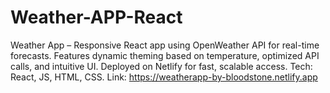 # Weather-APP-React
Weather App – Responsive React app using OpenWeather API for real-time forecasts. Features dynamic theming based on temperature, optimized API calls, and intuitive UI. Deployed on Netlify for fast, scalable access. Tech: React, JS, HTML, CSS. Link: https://weatherapp-by-bloodstone.netlify.app
